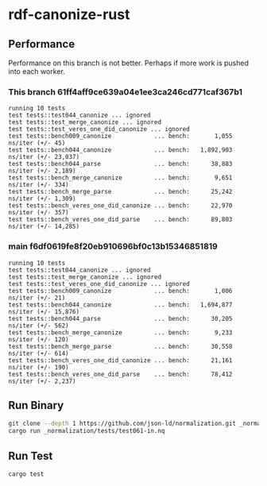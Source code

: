 # rdf-canonize-rust

## Performance

Performance on this branch is not better.  Perhaps if more work is pushed into each worker.

### This branch 61ff4aff9ce639a04e1ee3ca246cd771caf367b1
```
running 10 tests
test tests::test044_canonize ... ignored
test tests::test_merge_canonize ... ignored
test tests::test_veres_one_did_canonize ... ignored
test tests::bench009_canonize            ... bench:       1,055 ns/iter (+/- 45)
test tests::bench044_canonize            ... bench:   1,892,903 ns/iter (+/- 23,037)
test tests::bench044_parse               ... bench:      38,883 ns/iter (+/- 2,189)
test tests::bench_merge_canonize         ... bench:       9,651 ns/iter (+/- 334)
test tests::bench_merge_parse            ... bench:      25,242 ns/iter (+/- 1,309)
test tests::bench_veres_one_did_canonize ... bench:      22,970 ns/iter (+/- 357)
test tests::bench_veres_one_did_parse    ... bench:      89,803 ns/iter (+/- 14,285)
```

### main f6df0619fe8f20eb910696bf0c13b15346851819
```
running 10 tests
test tests::test044_canonize ... ignored
test tests::test_merge_canonize ... ignored
test tests::test_veres_one_did_canonize ... ignored
test tests::bench009_canonize            ... bench:       1,006 ns/iter (+/- 21)
test tests::bench044_canonize            ... bench:   1,694,877 ns/iter (+/- 15,876)
test tests::bench044_parse               ... bench:      30,205 ns/iter (+/- 562)
test tests::bench_merge_canonize         ... bench:       9,233 ns/iter (+/- 120)
test tests::bench_merge_parse            ... bench:      30,558 ns/iter (+/- 614)
test tests::bench_veres_one_did_canonize ... bench:      21,161 ns/iter (+/- 190)
test tests::bench_veres_one_did_parse    ... bench:      78,412 ns/iter (+/- 2,237)
```


## Run Binary

```sh
git clone --depth 1 https://github.com/json-ld/normalization.git _normalization
cargo run _normalization/tests/test061-in.nq
```

## Run Test

```sh
cargo test
```
